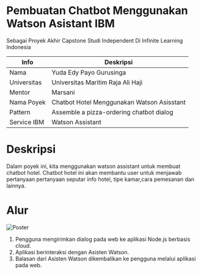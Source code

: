 # Pembuatan Chatbot Menggunakan Watson Asistant IBM

Sebagai Proyek Akhir Capstone Studi Independent Di Infinite Learning Indonesia

| Info | Deskripsi           |
|---|------|
| Nama      |Yuda Edy Payo Gurusinga        |
| Universitas     | Universitas Maritim Raja Ali Haji          |
| Mentor   | Marsani  |
| Nama Poyek   | Chatbot Hotel Menggunakan Watson Asisstant  |
| Pattern   |   Assemble a pizza-ordering chatbot dialog          |
| Service IBM | Watson Assistant |

# Deskripsi

Dalam poyek ini, kita menggunakan watson assistant untuk membuat chatbot hotel. Chatbot hotel ini akan membantu user untuk menjawab pertanyaan pertanyaan 
seputar info hotel, tipe kamar,cara pemesanan dan lainnya.

# Alur

![Poster](https://github.com/yudagrss/Chatbot-Hotel-Capstone-Project-Study-Independent/blob/index/architecture.png)

1. Pengguna mengirimkan dialog pada web ke aplikasi Node.js berbasis cloud.
2. Aplikasi berinteraksi dengan Asisten Watson.
3. Balasan dari Asisten Watson dikembalikan ke pengguna melalui aplikasi pada web.
